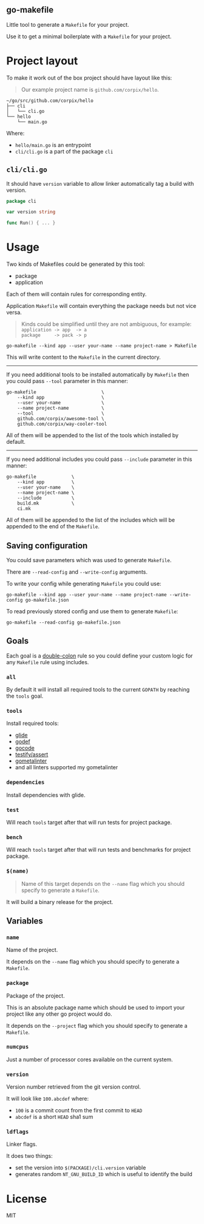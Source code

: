 go-makefile
------------------

Little tool to generate a `Makefile` for your project.

Use it to get a minimal boilerplate with a `Makefile` for your project.

# Project layout

To make it work out of the box project should have layout like this:

> Our example project name is `github.com/corpix/hello`.

``` text
~/go/src/github.com/corpix/hello
├── cli
│   └── cli.go
└── hello
    └── main.go
```

Where:

- `hello/main.go` is an entrypoint
- `cli/cli.go` is a part of the package `cli`

## `cli/cli.go`

It should have `version` variable to allow linker automatically tag a build with version.

``` go
package cli

var version string

func Run() { ... }
```

# Usage

Two kinds of Makefiles could be generated by this tool:

- package
- application

Each of them will contain rules for corresponding entity.

Application `Makefile` will contain everything the package needs but not vice versa.

> Kinds could be simplified until they are not ambiguous, for example: <br/>
> `application -> app  -> a` <br/>
> `package     -> pack -> p` <br/>

``` shell
go-makefile --kind app --user your-name --name project-name > Makefile
```

This will write content to the `Makefile` in the current directory.

--------------------------------------------------------------------------------------

If you need additional tools to be installed automatically by `Makefile` then
you could pass `--tool` parameter in this manner:

``` shell
go-makefile                        \
    --kind app                     \
    --user your-name               \
    --name project-name            \
    --tool                         \
    github.com/corpix/awesome-tool \
    github.com/corpix/way-cooler-tool
```

All of them will be appended to the list of the tools which installed by default.

--------------------------------------------------------------------------------------

If you need additional includes you could pass `--include` parameter in this manner:

``` shell
go-makefile             \
    --kind app          \
    --user your-name    \
    --name project-name \
    --include           \
    build.mk            \
    ci.mk
```

All of them will be appended to the list of the includes which will be appended to the end of the `Makefile`.

## Saving configuration

You could save parameters which was used to generate `Makefile`.

There are `--read-config` and `--write-config` arguments.

To write your config while generating `Makefile` you could use:

``` shell
go-makefile --kind app --user your-name --name project-name --write-config go-makefile.json
```

To read previously stored config and use them to generate `Makefile`:

``` shell
go-makefile --read-config go-makefile.json
```

## Goals

Each goal is a [double-colon](https://www.gnu.org/software/make/manual/html_node/Double_002dColon.html) rule so
you could define your custom logic for any `Makefile` rule using includes.

### `all`

By default it will install all required tools to the current `GOPATH` by reaching the `tools` goal.

### `tools`

Install required tools:

- [glide](github.com/Masterminds/glide)
- [godef](github.com/rogpeppe/godef)
- [gocode](github.com/nsf/gocode)
- [testify/assert](github.com/stretchr/testify/assert)
- [gometalinter](github.com/alecthomas/gometalinter)
- and all linters supported my gometalinter

### `dependencies`

Install dependencies with glide.

### `test`

Will reach `tools` target after that will run tests for project package.

### `bench`

Will reach `tools` target after that will run tests and benchmarks for project package.

### `$(name)`

> Name of this target depends on the `--name` flag which you should specify to generate a `Makefile`.

It will build a binary release for the project.

## Variables

### `name`

Name of the project.

It depends on the `--name` flag which you should specify to generate a `Makefile`.

### `package`

Package of the project.

This is an absolute package name which should be used to import your project like any other go project would do.

It depends on the `--project` flag which you should specify to generate a `Makefile`.

### `numcpus`

Just a number of processor cores available on the current system.

### `version`

Version number retrieved from the git version control.

It will look like `100.abcdef` where:

- `100` is a commit count from the first commit to `HEAD`
- `abcdef` is a short `HEAD` sha1 sum

### `ldflags`

Linker flags.

It does two things:

- set the version into `$(PACKAGE)/cli.version` variable
- generates random `NT_GNU_BUILD_ID` which is useful to identify the build


# License

MIT
